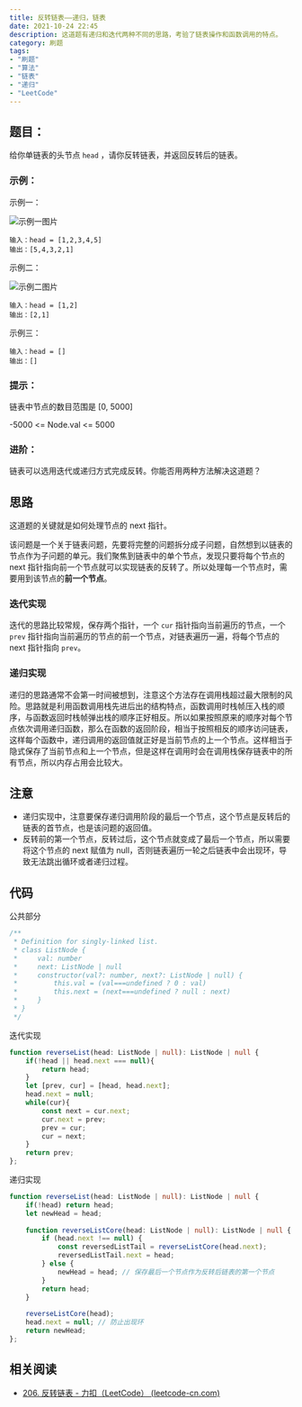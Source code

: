 ```yaml
---
title: 反转链表——递归，链表
date: 2021-10-24 22:45
description: 这道题有递归和迭代两种不同的思路，考验了链表操作和函数调用的特点。
category: 刷题
tags:
- "刷题"
- "算法"
- "链表"
- "递归"
- "LeetCode"
---
```

## 题目：

给你单链表的头节点 ```head``` ，请你反转链表，并返回反转后的链表。

### 示例：

示例一：  

![示例一图片](https://bl3301files.storage.live.com/y4mKX4kXheMf85DBRQMRmE2TTtt-ILOP_17kH_k4Pe-mVQF6tY55-LR8ADzMI5tO37cWlybtee2osjjjT0L15iKSLJJhKjlv429giAQBAyDNlU-3yZJg3Wd8bCwHa1bUn06IMk_FhUeH0u2Y8IZtKtVUVZyitbzZVqcx4xhMScvjBC0fDH1hvQvr3kYSPBX7mD7?width=542&height=222&cropmode=none)  

```
输入：head = [1,2,3,4,5]
输出：[5,4,3,2,1]
```

示例二：  

![示例二图片](https://bl3301files.storage.live.com/y4mfLrTOAFTCFJvS72c8dwEs052DxT7UkUuIAJxXEFsCoFchG3e8Gq8TlChxvyuxyQYuUWy4NBZ0VPViEb2v988MWJwG9qfqXi8TL-3KJ4IuE3AwGRwqQX5SWSi2s45Ahupog_x7MjkIZIhc8wQLex-_SrXVUMtfM3i9AbFfXz4oP0NW4vIJCYC-DXnUBTuUN3m?width=182&height=222&cropmode=none)  

```
输入：head = [1,2]
输出：[2,1]
```

示例三：  

```
输入：head = []
输出：[]
```

### 提示：
链表中节点的数目范围是 [0, 5000] 

-5000 <= Node.val <= 5000

### 进阶：
链表可以选用迭代或递归方式完成反转。你能否用两种方法解决这道题？

## 思路

这道题的关键就是如何处理节点的 next 指针。

该问题是一个关于链表问题，先要将完整的问题拆分成子问题，自然想到以链表的节点作为子问题的单元。我们聚焦到链表中的单个节点，发现只要将每个节点的 next 指针指向前一个节点就可以实现链表的反转了。所以处理每一个节点时，需要用到该节点的**前一个节点**。

### 迭代实现

迭代的思路比较常规，保存两个指针，一个 ```cur``` 指针指向当前遍历的节点，一个 ```prev``` 指针指向当前遍历的节点的前一个节点，对链表遍历一遍，将每个节点的 next 指针指向 ```prev```。

### 递归实现

递归的思路通常不会第一时间被想到，注意这个方法存在调用栈超过最大限制的风险。思路就是利用函数调用栈先进后出的结构特点，函数调用时栈帧压入栈的顺序，与函数返回时栈帧弹出栈的顺序正好相反。所以如果按照原来的顺序对每个节点依次调用递归函数，那么在函数的返回阶段，相当于按照相反的顺序访问链表，这样每个函数中，递归调用的返回值就正好是当前节点的上一个节点。这样相当于隐式保存了当前节点和上一个节点，但是这样在调用时会在调用栈保存链表中的所有节点，所以内存占用会比较大。

## 注意

* 递归实现中，注意要保存递归调用阶段的最后一个节点，这个节点是反转后的链表的首节点，也是该问题的返回值。
* 反转前的第一个节点，反转过后，这个节点就变成了最后一个节点，所以需要将这个节点的 next 赋值为 null，否则链表遍历一轮之后链表中会出现环，导致无法跳出循环或者递归过程。


## 代码
公共部分

```typescript
/**
 * Definition for singly-linked list.
 * class ListNode {
 *     val: number
 *     next: ListNode | null
 *     constructor(val?: number, next?: ListNode | null) {
 *         this.val = (val===undefined ? 0 : val)
 *         this.next = (next===undefined ? null : next)
 *     }
 * }
 */
```

迭代实现  

```typescript
function reverseList(head: ListNode | null): ListNode | null {
    if(!head || head.next === null){
        return head;
    }
    let [prev, cur] = [head, head.next];
    head.next = null;
    while(cur){
        const next = cur.next;
        cur.next = prev;
        prev = cur;
        cur = next;
    }
    return prev;
};
```

递归实现  

```typescript
function reverseList(head: ListNode | null): ListNode | null {
    if(!head) return head;
    let newHead = head;
    
    function reverseListCore(head: ListNode | null): ListNode | null {
        if (head.next !== null) {
            const reversedListTail = reverseListCore(head.next);
            reversedListTail.next = head;
        } else {
            newHead = head; // 保存最后一个节点作为反转后链表的第一个节点
        } 
        return head;
    }
    
    reverseListCore(head);
    head.next = null; // 防止出现环
    return newHead;
};
```

## 相关阅读

* [206. 反转链表 - 力扣（LeetCode） (leetcode-cn.com)](https://leetcode-cn.com/problems/reverse-linked-list/)
